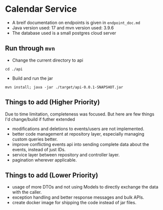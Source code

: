 # Calendar Service
- A breif documentation on endpoints is given in ``endpoint_doc.md``
- Java version used: 17 and mvn version used: 3.9.6
- The database used is a small postgres cloud server

## Run through ``mvn``
- Change the current directory to api
```
cd ./api
```
- Build and run the jar
```
mvn install; java -jar ./target/api-0.0.1-SNAPSHOT.jar
```

## Things to add (Higher Priority)
Due to time limitation, completeness was focused. But here are few things I'd change/build if futher extended

- modifications and deletions to events/users are not implemented.
- better code management at repository layer, especially managing custom queries better.
- improve conflicting events api into sending complete data about the events, instead of just IDs.
- service layer between repository and controller layer.
- pagination wherever applicable.

## Things to add (Lower Priority)
- usage of more DTOs and not using Models to directly exchange the data with the caller.
- exception handling and better response messages and bulk APIs.
- create docker image for shipping the code instead of jar files.
